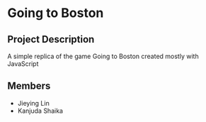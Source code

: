 # Going to Boston
## Project Description
A simple replica of the game Going to Boston created mostly with JavaScript
## Members
- Jieying Lin
- Kanjuda Shaika
